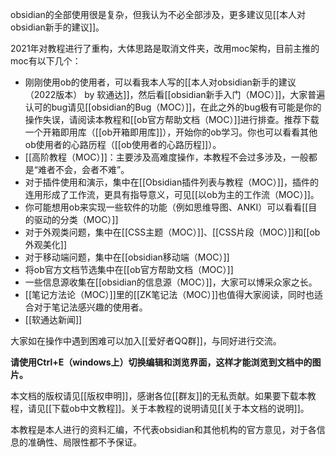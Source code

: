 obsidian的全部使用很是复杂，但我认为不必全部涉及，更多建议见[[本人对obsidian新手的建议]]。

2021年对教程进行了重构，大体思路是取消文件夹，改用moc架构，目前主推的moc有以下几个：
- 刚刚使用ob的使用者，可以看我本人写的[[本人对obsidian新手的建议（2022版本） by 软通达]]，然后看[[obsidian新手入门（MOC）]]，大家普遍认可的bug请见[[obsidian的Bug（MOC）]]，在此之外的bug极有可能是你的操作失误，请阅读本教程和[[ob官方帮助文档（MOC）]]进行排查。推荐下载一个开箱即用库（[[ob开箱即用库]]），开始你的ob学习。你也可以看看其他ob使用者的心路历程（[[ob使用者的心路历程]]）。
- [[高阶教程（MOC）]]：主要涉及高难度操作，本教程不会过多涉及，一般都是“难者不会，会者不难”。
- 对于插件使用和演示，集中在[[Obsidian插件列表与教程（MOC）]]，插件的连用形成了工作流，更具有指导意义，可见[[以ob为主的工作流（MOC）]]。
- 你可能想用ob来实现一些软件的功能（例如思维导图、ANKI）可以看看[[目的驱动的分类（MOC）]]
- 对于外观类问题，集中在[[CSS主题（MOC）]]、[[CSS片段（MOC）]]和[[ob外观美化]]
- 对于移动端问题，集中在[[obsidian移动端（MOC）]]
- 将ob官方文档节选集中在[[ob官方帮助文档（MOC）]]
- 一些信息源收集在[[obsidian的信息源（MOC）]]，大家可以博采众家之长。
- [[笔记方法论（MOC）]]里的[[ZK笔记法（MOC）]]也值得大家阅读，同时也适合对于笔记法感兴趣的使用者。
- [[软通达新闻]]

大家如在操作中遇到困难可以加入[[爱好者QQ群]]，与同好进行交流。

**请使用Ctrl+E（windows上）切换编辑和浏览界面，这样才能浏览到文档中的图片。**

本文档的版权请见[[版权申明]]，感谢各位[[群友]]的无私贡献。如果要下载本教程，请见[[下载ob中文教程]]。关于本教程的说明请见[[关于本文档的说明]]。


本教程是本人进行的资料汇编，不代表obsidian和其他机构的官方意见，对于各信息的准确性、局限性都不予保证。
